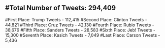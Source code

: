 #Total Number of Tweets: 294,409 
---
#First Place: Trump Tweets - 112,415
#Second Place: Clinton Tweets - 44,821
#Third Place: Cruz Tweets - 42,130
#Fourth Place: Rubio Tweets - 38,676
#Fifth Place: Sanders Tweets - 28,583
#Sixth Place: Jeb! Tweets - 15,300
#Seventh Place: Kasich Tweets - 7,049
#Last Place: Carson Tweets - 5,436
